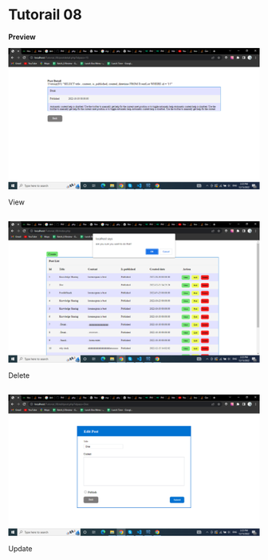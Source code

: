 # Tutorail 08

<b>Preview</b>


<img src="view.png">
<p style="margin-bottom:30px;">View</p>

<img src="delete.png">
<p style="margin-bottom:30px;">Delete</p>

<img src="edit.png">
<p>Update</p>